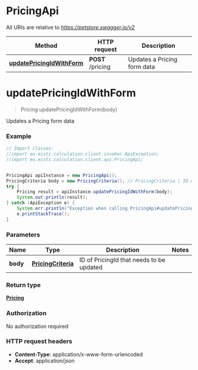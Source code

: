 # PricingApi

All URIs are relative to *https://petstore.swagger.io/v2*

Method | HTTP request | Description
------------- | ------------- | -------------
[**updatePricingIdWithForm**](PricingApi.md#updatePricingIdWithForm) | **POST** /pricing | Updates a Pricing form data


<a name="updatePricingIdWithForm"></a>
# **updatePricingIdWithForm**
> Pricing updatePricingIdWithForm(body)

Updates a Pricing form data



### Example
```java
// Import classes:
//import eu.eisti.calculation.client.invoker.ApiException;
//import eu.eisti.calculation.client.api.PricingApi;


PricingApi apiInstance = new PricingApi();
PricingCriteria body = new PricingCriteria(); // PricingCriteria | ID of PricingId that needs to be updated
try {
    Pricing result = apiInstance.updatePricingIdWithForm(body);
    System.out.println(result);
} catch (ApiException e) {
    System.err.println("Exception when calling PricingApi#updatePricingIdWithForm");
    e.printStackTrace();
}
```

### Parameters

Name | Type | Description  | Notes
------------- | ------------- | ------------- | -------------
 **body** | [**PricingCriteria**](PricingCriteria.md)| ID of PricingId that needs to be updated |

### Return type

[**Pricing**](Pricing.md)

### Authorization

No authorization required

### HTTP request headers

 - **Content-Type**: application/x-www-form-urlencoded
 - **Accept**: application/json

